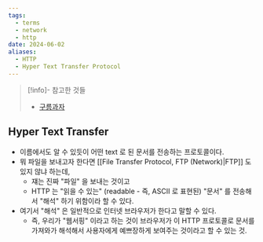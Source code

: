 ```yaml
---
tags:
  - terms
  - network
  - http
date: 2024-06-02
aliases:
  - HTTP
  - Hyper Text Transfer Protocol
---
```

> [!info]- 참고한 것들
> - [구름과자](https://www.cloudflare.com/learning/ddos/glossary/hypertext-transfer-protocol-http/)

## Hyper Text Transfer

- 이름에서도 알 수 있듯이 어떤 text 로 된 문서를 전송하는 프로토콜이다.
- 뭐 파일을 보내고자 한다면 [[File Transfer Protocol, FTP (Network)|FTP]] 도 있지 않냐 하는데,
	- 쟤는 진짜 "파일" 을 보내는 것이고
	- HTTP 는 "읽을 수 있는" (readable - 즉, ASCII 로 표현된) "문서" 를 전송해서 "해석" 하기 위함이라 할 수 있다.
- 여기서 "해석" 은 일반적으로 인터넷 브라우저가 한다고 말할 수 있다.
	- 즉, 우리가 "웹서핑" 이라고 하는 것이 브라우저가 이 HTTP 프로토콜로 문서를 가져와가 해석해서 사용자에게 예쁘장하게 보여주는 것이라고 할 수 있는 것.